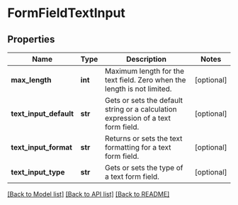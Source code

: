 # FormFieldTextInput

## Properties
Name | Type | Description | Notes
------------ | ------------- | ------------- | -------------
**max_length** | **int** | Maximum length for the text field. Zero when the length is not limited. | [optional] 
**text_input_default** | **str** | Gets or sets the default string or a calculation expression of a text form field.  | [optional] 
**text_input_format** | **str** | Returns or sets the text formatting for a text form field. | [optional] 
**text_input_type** | **str** | Gets or sets the type of a text form field. | [optional] 

[[Back to Model list]](../README.md#documentation-for-models) [[Back to API list]](../README.md#documentation-for-api-endpoints) [[Back to README]](../README.md)


